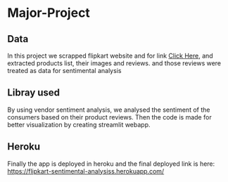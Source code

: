# Major-Project

## Data
In this project we scrapped flipkart website and for link [Click Here](https://www.flipkart.com/), and extracted products list, their images and reviews.
and those reviews were treated as data for sentimental analysis

## Libray used
By using vendor sentiment analysis, we analysed the sentiment of the consumers based on their product reviews.
Then the code is made for better visualization by creating streamlit webapp.

## Heroku 
Finally the app is deployed in heroku and the final deployed link is here:
https://flipkart-sentimental-analysiss.herokuapp.com/
